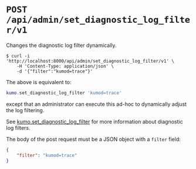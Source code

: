 # `POST /api/admin/set_diagnostic_log_filter/v1`

Changes the diagnostic log filter dynamically.

```console
$ curl -i 'http://localhost:8000/api/admin/set_diagnostic_log_filter/v1' \
    -H 'Content-Type: application/json' \
    -d '{"filter":"kumod=trace"}'
```

The above is equivalent to:

```lua
kumo.set_diagnostic_log_filter 'kumod=trace'
```

except that an administrator can execute this ad-hoc to dynamically
adjust the log filtering.

See [kumo.set_diagnostic_log_filter](../kumo/set_diagnostic_log_filter.md)
for more information about diagnostic log filters.

The body of the post request must be a JSON object with a `filter` field:

```json
{
    "filter": "kumod=trace"
}
```

